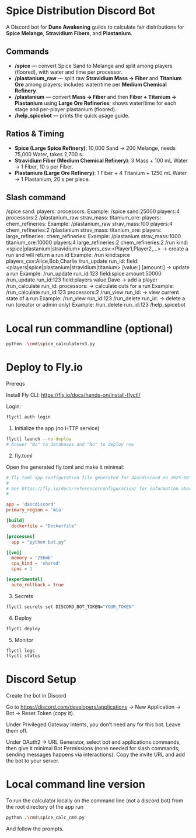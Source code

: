 # Spice Distribution Discord Bot

A Discord bot for **Dune Awakening** guilds to calculate fair distributions for **Spice Melange**, **Stravidium Fibers**, and **Plastanium**.

## Commands
- **/spice** — convert Spice Sand to Melange and split among players (floored), with water and time per processor.
- **/plastanium_raw** — split raw **Stravidium Mass → Fiber** and **Titanium Ore** among players; includes water/time per **Medium Chemical Refinery**.
- **/plastanium** — convert **Mass → Fiber** and then **Fiber + Titanium → Plastanium** using **Large Ore Refineries**; shows water/time for each stage and per-player plastanium (floored).
- **/help_spicebot** — prints the quick usage guide.

## Ratios & Timing
- **Spice (Large Spice Refinery)**: 10,000 Sand → 200 Melange, needs 75,000 Water, takes 2,700 s.
- **Stravidium Fiber (Medium Chemical Refinery)**: 3 Mass + 100 mL Water → 1 Fiber, 10 s per Fiber.
- **Plastanium (Large Ore Refinery)**: 1 Fiber + 4 Titanium + 1250 mL Water → 1 Plastanium, 20 s per piece.


## Slash command
/spice sand:<amount> players:<count> processors:<count>
Example:
/spice sand:25000 players:4 processors:2
/plastanium_raw strav_mass:<amount> titanium_ore:<amount> players:<count> chem_refineries:<count>
Example:
/plastanium_raw strav_mass:100 players:4 chem_refineries:2
/plastanium strav_mass:<amount> titanium_ore:<amount> players:<count> large_refineries:<count> chem_refineries:<count>
Example:
/plastanium strav_mass:1000 titanium_ore:10000 players:4 large_refineries:2 chem_refineries:2
/run kind:<spice|plastanium|stravidium> players_csv:<Player1,Player2,...> -> create a run and will return a run id
Example:
/run kind:spice players_csv:Alice,Bob,Charlie
/run_update run_id:<id> field:<players|spice|plastanium|stravidium|titanium> [value:<PlayerName>] [amount:<number>] -> update a run
Example:
/run_update run_id:123 field:spice amount:50000
/run_update run_id:123 field:players value:Dave -> add a player
/run_calculate run_id:<id> processors:<count> -> calculate cuts for a run
Example:
/run_calculate run_id:123 processors:2
/run_view run_id:<id> -> view current state of a run
Example:
/run_view run_id:123
/run_delete run_id:<id> -> delete a run (creator or admin only)
Example:
/run_delete run_id:123
/help_spicebot


# Local run commandline (optional)
```bash
python .\cmd\spice_calculatorv3.py
```
# Deploy to Fly.io

Prereqs

Install Fly CLI: https://fly.io/docs/hands-on/install-flyctl/

Login:
```bash
flyctl auth login
```

1) Initialize the app (no HTTP service)
```bash
flyctl launch --no-deploy
# Answer "No" to databases and "No" to deploy now
```
2) fly.toml

Open the generated fly.toml and make it minimal:
```toml
# fly.toml app configuration file generated for dascdiscord on 2025-08-17T12:11:03-04:00
#
# See https://fly.io/docs/reference/configuration/ for information about how to use this file.
#

app = 'dascdiscord'
primary_region = 'mia'

[build]
  dockerfile = "Dockerfile"

[processes]
  app = "python bot.py"

[[vm]]
  memory = '256mb'
  cpu_kind = 'shared'
  cpus = 1

[experimental]
  auto_rollback = true

```
3) Secrets
```bash
flyctl secrets set DISCORD_BOT_TOKEN="YOUR_TOKEN"
```
4) Deploy
```bash
flyctl deploy
```
5) Monitor
```bash
flyctl logs
flyctl status
```
# Discord Setup

Create the bot in Discord

Go to https://discord.com/developers/applications → New Application → Bot → Reset Token (copy it).

Under Privileged Gateway Intents, you don’t need any for this bot. Leave them off.

Under OAuth2 → URL Generator, select bot and applications.commands, then give it minimal Bot Permissions (none needed for slash commands; sending messages happens via interactions). Copy the invite URL and add the bot to your server.

# Local command line version

To run the calculator locally on the command line (not a discord bot) from the root directory of the app run

```bash
python .\cmd\spice_calc_cmd.py
```
And follow the prompts.